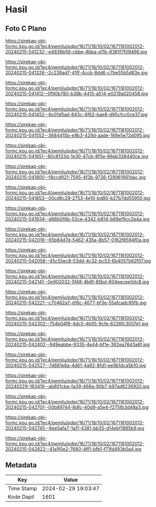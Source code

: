 # Hasil

## Foto C Plano

https://sirekap-obj-formc.kpu.go.id/1ec4/pemilu/pdpr/16/71/18/10/02/1671181002012-20240215-041232--e4836b59-cbbe-4bba-a11b-8381f7f09496.jpg

https://sirekap-obj-formc.kpu.go.id/1ec4/pemilu/pdpr/16/71/18/10/02/1671181002012-20240215-041326--2c239ad7-41ff-4ccb-8dd6-c7be55b5d83e.jpg

https://sirekap-obj-formc.kpu.go.id/1ec4/pemilu/pdpr/16/71/18/10/02/1671181002012-20240215-041412--0f90b780-b38b-4415-a514-e0219a020458.jpg

https://sirekap-obj-formc.kpu.go.id/1ec4/pemilu/pdpr/16/71/18/10/02/1671181002012-20240215-041452--6c01d5ad-843c-4f62-bae8-d95cfcc0ce37.jpg

https://sirekap-obj-formc.kpu.go.id/1ec4/pemilu/pdpr/16/71/18/10/02/1671181002012-20240215-041552--3684415b-e9b3-429d-aade-169e5e72d095.jpg

https://sirekap-obj-formc.kpu.go.id/1ec4/pemilu/pdpr/16/71/18/10/02/1671181002012-20240215-041651--80c8133d-1e30-47cb-8f5e-96eb338440ce.jpg

https://sirekap-obj-formc.kpu.go.id/1ec4/pemilu/pdpr/16/71/18/10/02/1671181002012-20240215-041800--f8ccd921-7595-4f3b-9736-f29961661dac.jpg

https://sirekap-obj-formc.kpu.go.id/1ec4/pemilu/pdpr/16/71/18/10/02/1671181002012-20240215-041853--00cd6c29-2753-4e10-bd80-b27b7dd55950.jpg

https://sirekap-obj-formc.kpu.go.id/1ec4/pemilu/pdpr/16/71/18/10/02/1671181002012-20240215-041934--d66b0f6b-53ce-4342-b814-b89ef9cc2e4a.jpg

https://sirekap-obj-formc.kpu.go.id/1ec4/pemilu/pdpr/16/71/18/10/02/1671181002012-20240215-042016--65b84d7d-5462-435a-8b57-0162f8594f0a.jpg

https://sirekap-obj-formc.kpu.go.id/1ec4/pemilu/pdpr/16/71/18/10/02/1671181002012-20240215-042058--45c55ec8-53dd-4c32-bc53-6b4057b62f07.jpg

https://sirekap-obj-formc.kpu.go.id/1ec4/pemilu/pdpr/16/71/18/10/02/1671181002012-20240215-042141--0e902032-5f48-4b6f-85bd-604eecee0dc8.jpg

https://sirekap-obj-formc.kpu.go.id/1ec4/pemilu/pdpr/16/71/18/10/02/1671181002012-20240215-042221--c70462a7-d16c-4677-bf3e-55afcadc95fb.jpg

https://sirekap-obj-formc.kpu.go.id/1ec4/pemilu/pdpr/16/71/18/10/02/1671181002012-20240215-042302--754b04f8-4dc5-4b05-9cfe-6226fc3007e1.jpg

https://sirekap-obj-formc.kpu.go.id/1ec4/pemilu/pdpr/16/71/18/10/02/1671181002012-20240215-042402--949eabbe-9335-4e44-bf1e-392ea76d3a6f.jpg

https://sirekap-obj-formc.kpu.go.id/1ec4/pemilu/pdpr/16/71/18/10/02/1671181002012-20240215-042527--7d681e8a-4d61-4a92-8fd1-ee9b1dca5b10.jpg

https://sirekap-obj-formc.kpu.go.id/1ec4/pemilu/pdpr/16/71/18/10/02/1671181002012-20240229-183419--ab801cba-fa39-468a-90b7-b97ad6236920.jpg

https://sirekap-obj-formc.kpu.go.id/1ec4/pemilu/pdpr/16/71/18/10/02/1671181002012-20240215-042701--00b89744-8dfc-40d9-a5e4-f275fb3d48a3.jpg

https://sirekap-obj-formc.kpu.go.id/1ec4/pemilu/pdpr/16/71/18/10/02/1671181002012-20240215-042745--6ee5afa7-1a11-4381-bb35-d14ebf1885b9.jpg

https://sirekap-obj-formc.kpu.go.id/1ec4/pemilu/pdpr/16/71/18/10/02/1671181002012-20240215-042822--41a1f0e2-7680-4ff1-bfb1-f71fd493b0a4.jpg


## Metadata

| Key        | Value               |
| ---------- | ------------------- |
| Time Stamp | 2024-02-29 19:03:47 |
| Kode Dapil | 1601                |



